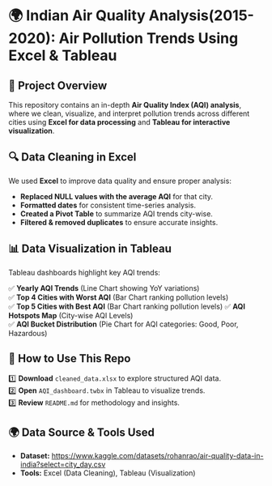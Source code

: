 # 🌍 Indian Air Quality Analysis(2015-2020): Air Pollution Trends Using Excel & Tableau

## 📌 Project Overview
This repository contains an in-depth **Air Quality Index (AQI) analysis**, where we clean, visualize, and interpret pollution trends across different cities using **Excel for data processing** and **Tableau for interactive visualization**.


## 🔍 Data Cleaning in Excel
We used **Excel** to improve data quality and ensure proper analysis:
- **Replaced NULL values with the average AQI** for that city.
- **Formatted dates** for consistent time-series analysis.
- **Created a Pivot Table** to summarize AQI trends city-wise.
- **Filtered & removed duplicates** to ensure accurate insights.

## 📊 Data Visualization in Tableau
Tableau dashboards highlight key AQI trends:

✅ **Yearly AQI Trends** (Line Chart showing YoY variations)  
✅ **Top 4 Cities with Worst AQI** (Bar Chart ranking pollution levels)  
✅ **Top 5 Cities with Best AQI** (Bar Chart ranking pollution levels)
✅ **AQI Hotspots Map** (City-wise AQI Levels)  
✅ **AQI Bucket Distribution** (Pie Chart for AQI categories: Good, Poor, Hazardous)  


## 🚀 How to Use This Repo
1️⃣ **Download** `cleaned_data.xlsx` to explore structured AQI data.  
2️⃣ **Open** `AQI_dashboard.twbx` in Tableau to visualize trends.  
3️⃣ **Review** `README.md` for methodology and insights.  

## 🌍 Data Source & Tools Used
- **Dataset:** https://www.kaggle.com/datasets/rohanrao/air-quality-data-in-india?select=city_day.csv 
- **Tools:** Excel (Data Cleaning), Tableau (Visualization)  
